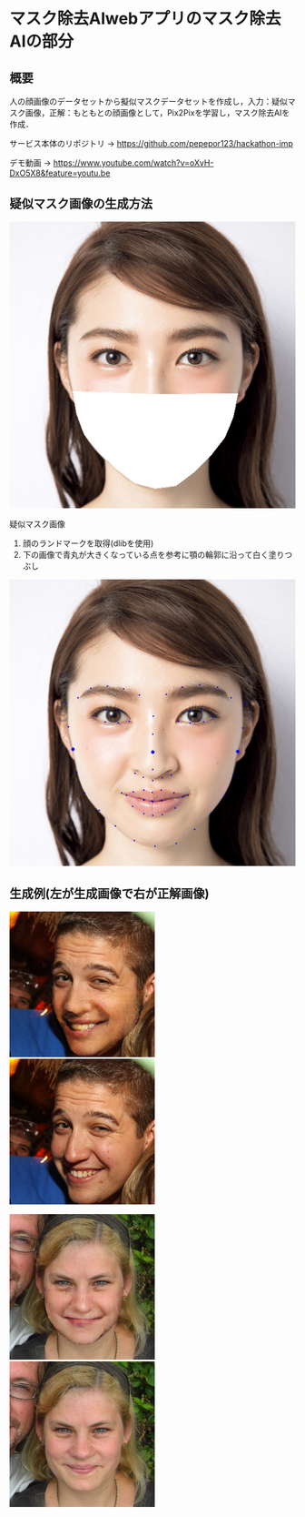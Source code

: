 # マスク除去AIwebアプリのマスク除去AIの部分
## 概要
人の顔画像のデータセットから擬似マスクデータセットを作成し，入力：疑似マスク画像，正解：もともとの顔画像として，Pix2Pixを学習し，マスク除去AIを作成．

サービス本体のリポジトリ → https://github.com/pepepor123/hackathon-imp

デモ動画 → https://www.youtube.com/watch?v=oXvH-DxO5X8&feature=youtu.be

## 疑似マスク画像の生成方法
![](codes/make_dataset/test_images/masked_image2.png "疑似マスク画像")

疑似マスク画像

1. 顔のランドマークを取得(dlibを使用)
2. 下の画像で青丸が大きくなっている点を参考に顎の輪郭に沿って白く塗りつぶし


![](codes/make_dataset/test_images/out3.png "疑似マスク画像")

## 生成例(左が生成画像で右が正解画像)
![](results/05492_combined-outputs.png "疑似マスク画像")![](results/05492_combined-targets.png "疑似マスク画像")

![](results/05207_combined-outputs.png "疑似マスク画像")![](results/05207_combined-targets.png "疑似マスク画像")